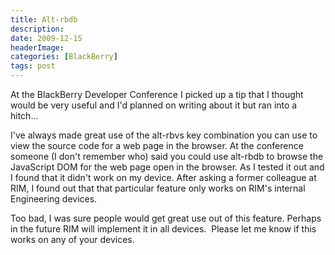 ```yaml
---
title: Alt-rbdb
description: 
date: 2009-12-15
headerImage: 
categories: [BlackBerry]
tags: post
---
```


At the BlackBerry Developer Conference I picked up a tip that I thought would be very useful and I'd planned on writing about it but ran into a hitch...

I've always made great use of the alt-rbvs key combination you can use to view the source code for a web page in the browser. At the conference someone (I don't remember who) said you could use alt-rbdb to browse the JavaScript DOM for the web page open in the browser. As I tested it out and I found that it didn't work on my device. After asking a former colleague at RIM, I found out that that particular feature only works on RIM's internal Engineering devices.

Too bad, I was sure people would get great use out of this feature. Perhaps in the future RIM will implement it in all devices.  Please let me know if this works on any of your devices.